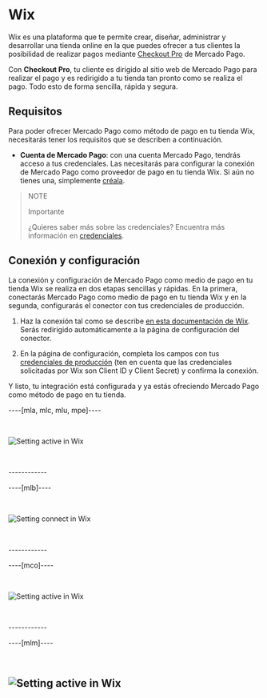 # Wix
 
Wix es una plataforma que te permite crear, diseñar, administrar y desarrollar una tienda online en la que puedes ofrecer a tus clientes la posibilidad de realizar pagos mediante [Checkout Pro](https://www.mercadopago[FAKER][URL][DOMAIN]/ferramentas-para-vender/cobrar?utm_experiment=optimize&matt_tool=69348836&matt_word=MLB_MP_G_XP_OP_COW_SEARCH_SELL_TXS_Checkout-Transparente-Branded-NovaLP&gclid=CjwKCAjw3_KIBhA2EiwAaAAlinz2stvLcjAuKbXruVqdJtI_cAemAj6CaP3Q3yxbxbiumdlbgMsynhoCeLsQAvD_BwE) de Mercado Pago.

Con **Checkout Pro**, tu cliente es dirigido al sitio web de Mercado Pago para realizar el pago y es redirigido a tu tienda tan pronto como se realiza el pago. Todo esto de forma sencilla, rápida y segura.  

## Requisitos
Para poder ofrecer Mercado Pago como método de pago en tu tienda Wix, necesitarás tener los requisitos que se describen a continuación.
 - **Cuenta de Mercado Pago**: con una cuenta Mercado Pago, tendrás acceso a tus credenciales. Las necesitarás para configurar la conexión de Mercado Pago como proveedor de pago en tu tienda Wix. Si aún no tienes una, simplemente [créala](https://www.mercadopago[FAKER][URL][DOMAIN]/hub/registration/landing).

>NOTE
>
>Importante
>
>¿Quieres saber más sobre las credenciales? Encuentra más información en [credenciales](https://www.mercadopago[FAKER][URL][DOMAIN]/developers/pt/guides/resources/credentials).

## Conexión y configuración
La conexión y configuración de Mercado Pago como medio de pago en tu tienda Wix se realiza en dos etapas sencillas y rápidas. En la primera, conectarás Mercado Pago como medio de pago en tu tienda Wix y en la segunda, configurarás el conector con tus credenciales de producción.
1. Haz la conexión tal como se describe [en esta documentación de Wix](https://support.wix.com/pt/article/conectando-mercadopago-como-provedor-de-pagamento). Serás redirigido automáticamente a la página de configuración del conector.

2. En la página de configuración, completa los campos con tus [credenciales de producción](https://www.mercadopago[FAKER][URL][DOMAIN]/developers/pt/guides/resources/credentials) (ten en cuenta que las credenciales solicitadas por Wix son Client ID y Client Secret) y confirma la conexión.

Y listo, tu integración está configurada y ya estás ofreciendo Mercado Pago como método de pago en tu tienda.

----[mla, mlc, mlu, mpe]----
<p>&nbsp;</p>

![Setting active in Wix](/images/wix/wix_pt_connect_configuration_mla_mlc_mlu_mpe.gif)
<p>&nbsp;</p>
------------

----[mlb]----
<p>&nbsp;</p>

![Setting connect in Wix](/images/wix/wix_pt_connect_configuration_mlb.gif)
<p>&nbsp;</p>
------------

----[mco]----
<p>&nbsp;</p>

![Setting active in Wix](/images/wix/wix_pt_connect_configuration_mco.gif)
<p>&nbsp;</p>
------------

----[mlm]----
<p>&nbsp;</p>

![Setting active in Wix](/images/wix/wix_pt_connect_configuration_mlm.gif)
------------
